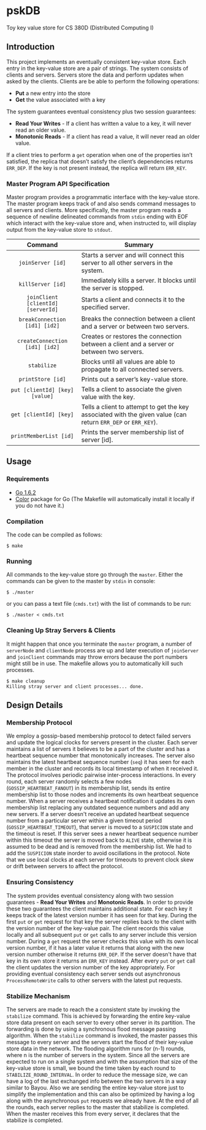 # pskDB
Toy key value store for CS 380D (Distributed Computing I)

## Introduction

This project implements an eventually consistent key-value store. Each entry in the key-value store are a pair of strings. The system consists of clients and servers. Servers store the data and perform updates when asked by the clients. Clients are be able to perform the following operations:

* **Put**​ a new entry into the store
* **Get**​ the value associated with a key

The system guarantees eventual consistency plus two session guarantees:

* **Read Your Writes** - If a client has written a value to a key, it will never read an older value.
* **Monotonic Reads** - If a client has read a value, it will never read an older value.

If a client tries to perform a `get` operation when one of the properties isn’t satisfied, the replica that doesn’t satisfy the client’s dependencies returns `ERR_DEP`. If the key is not present instead, the replica will return `ERR_KEY`.

### Master Program API Specification

Master program provides a programmatic interface with the key-value store. The master program keeps track of and also sends command messages to all servers and
clients. More specifically, the master program reads a sequence of newline delineated commands from `stdin` ending with EOF which interact with the key-value store and, when instructed to, will display output from the key-value store to `stdout`.

|               Command              | Summary                                                                                                       |
|:----------------------------------:|---------------------------------------------------------------------------------------------------------------|
|          `joinServer [id]`         | Starts a server and will connect this server to all other servers in the system.                              |
|          `killServer [id]`         | Immediately kills a server. It blocks until the server is stopped.                                            |
| `joinClient [clientId] [serverId]` | Starts a client and connects it to the specified server.                                                      |
|    `breakConnection [id1] [id2]`   | Breaks the connection between a client and a server or between two servers.                                   |
|   `createConnection [id1] [id2]`   | Creates or restores the connection between a client and a server or between two servers.                      |
|             `stabilize`            | Blocks until all values are able to propagate to all connected servers.                                       |
|          `printStore [id]`         | Prints out a server’s key-value store.                                                                        |
|   `put [clientId] [key] [value]`   | Tells a client to associate the given value with the key.                                                     |
|       `get [clientId] [key]`       | Tells a client to attempt to get the key associated with the given value (can return `ERR_DEP` or `ERR_KEY`). |
|       `printMemberList [id]`       | Prints the server membership list of server [id].                                                             |

## Usage

### Requirements
* [Go 1.6.2](https://golang.org/)
* [Color](github.com/fatih/color) package for Go (The Makefile will automatically install it locally if you do not have it.)

### Compilation
The code can be compiled as follows:

~~~~
$ make
~~~~

### Running
All commands to the key-value store go through the `master`. Either the commands can be given to the master by `stdin` in console:

~~~~
$ ./master
~~~~

or you can pass a text file (`cmds.txt`) with the list of commands to be run:

~~~~
$ ./master < cmds.txt
~~~~

### Cleaning Up Stray Servers & Clients
It might happen that once you terminate the `master` program, a number of `serverNode` and `clientNode` process are up and later execution of `joinServer` and `joinClient` commands may throw errors because the port numbers might still be in use. The makefile allows you to automatically kill such processes.

~~~~
$ make cleanup
Killing stray server and client processes... done.
~~~~

## Design Details

### Membership Protocol

We employ a gossip-based membership protocol to detect failed servers and update the logical clocks for servers present in the cluster. Each server maintains a list of servers it believes to be a part of the cluster and has a heartbeat sequence number that monotonically increases. The server also maintains the latest heartbeat sequence number (`seq`) it has seen for each member in the cluster and records its local timestamp of when it received it. The protocol involves periodic pairwise inter-process interactions. In every round, each server randomly selects a few nodes (`GOSSIP_HEARTBEAT_FANOUT`) in its membership list, sends its entire membership list to those nodes and increments its own heartbeat sequence number. When a server receives a heartbeat notification it updates its own membership list replacing any outdated sequence numbers and add any new servers. If a server doesn't receive an updated heartbeat sequence number from a particular server within a given timeout period (`GOSSIP_HEARTBEAT_TIMEOUT`), that server is moved to a `SUSPICION` state and the timeout is reset. If this server sees a newer heartbeat sequence number within this timeout the server is moved back to `ALIVE` state, otherwise it is assumed to be dead and is removed from the membership list. We had to add the `SUSPICION` state inorder to avoid oscillations in the protocol. Note that we use local clocks at each server for timeouts to prevent clock skew or drift between servers to affect the protocol.

### Ensuring Consistency

The system provides eventual consistency along with two session guarantees - **Read Your Writes** and **Monotonic Reads**. In order to provide these two guarantees the client maintains additional state. For each key it keeps track of the latest version number it has seen for that key. During the first `put` or `get` request for that key the server replies back to the client with the version number of the key-value pair. The client records this value locally and all subsequent `put` or `get` calls to any server include this version number. During a `get` request the server checks this value with its own local version number, if it has a later value it returns that along with the new version number otherwise it returns `ERR_DEP`. If the server doesn't have that key in its own store it returns an `ERR_KEY` instead. After every `put` or `get` call the client updates the version number of the key appropriately. For providing eventual consistency each server sends out asynchronous `ProcessRemoteWrite` calls to other servers with the latest put requests.

### Stabilize Mechanism

The servers are made to reach the a consistent state by invoking the `stabilize` command. This is achieved by forwarding the entire key-value store data present on each server to every other server in its partition. The forwarding is done by using a synchronous flood message passing algorithm. When the `stabilize` command is invoked, the master passes this message to every server and the servers start the flood of their key-value store data in the network. The flooding algorithm runs for (n-1) rounds, where n is the number of servers in the system. Since all the servers are expected to run on a single system and with the assumption that size of the key-value store is small, we bound the time taken by each round to `STABILIZE_ROUND_INTERVAL`. In order to reduce the message size, we can have a log of the last exchanged info between the two servers in a way similar to Bayou. Also we are sending the entire key-value store just to simplify the implementation and this can also be optimized by having a log along with the asynchronous `put` requests we already have. At the end of all the rounds, each server replies to the master that stabilize is completed. When the master receives this from every server, it declares that the stabilize is completed.